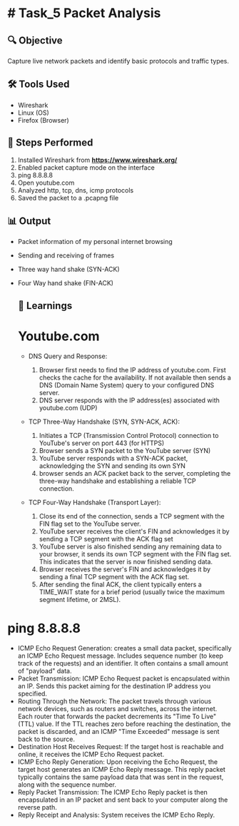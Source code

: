 # # Task_5 Packet Analysis

## 🔍 Objective
 Capture live network packets and identify basic protocols and traffic types.

## 🛠 Tools Used
- Wireshark
- Linux (OS)
- Firefox (Browser)

## 🧪 Steps Performed
1. Installed Wireshark from **https://www.wireshark.org/**
2. Enabled packet capture mode on the interface
3. ping 8.8.8.8
4. Open youtube.com
5. Analyzed http, tcp, dns, icmp protocols
6. Saved the packet to a .pcapng file

## 📊 Output
- Packet information of my personal internet browsing
- Sending and receiving of frames
- Three way hand shake (SYN-ACK)
- Four Way hand shake (FIN-ACK)

  ## 🧠 Learnings

  # Youtube.com
  - DNS Query and Response:
    1) Browser first needs to find the IP address of youtube.com. First checks the cache for the availability. If not available then sends a DNS (Domain Name System) query to your configured DNS server.
    2) DNS server responds with the IP address(es) associated with youtube.com (UDP)

  - TCP Three-Way Handshake (SYN, SYN-ACK, ACK):
    1) Initiates a TCP (Transmission Control Protocol) connection to YouTube's server on port 443 (for HTTPS) 
    2) Browser sends a SYN packet to the YouTube server (SYN)
    3) YouTube server responds with a SYN-ACK packet, acknowledging the SYN and sending its own SYN
    4) browser sends an ACK packet back to the server, completing the three-way handshake and establishing a reliable TCP connection.

  - TCP Four-Way Handshake (Transport Layer):
    1) Close its end of the connection, sends a TCP segment with the FIN flag set to the YouTube server.
    2) YouTube server receives the client's FIN and acknowledges it by sending a TCP segment with the ACK flag set
    3) YouTube server is also finished sending any remaining data to your browser, it sends its own TCP segment with the FIN flag set. This indicates that the server is now finished sending data.
    4) Browser receives the server's FIN and acknowledges it by sending a final TCP segment with the ACK flag set.
    5) After sending the final ACK, the client typically enters a TIME_WAIT state for a brief period (usually twice the maximum segment lifetime, or 2MSL).

 # ping 8.8.8.8
   - ICMP Echo Request Generation:
     creates a small data packet, specifically an ICMP Echo Request message. Includes sequence number (to keep track of the requests) and an identifier. It often contains a small amount of "payload" data.
   - Packet Transmission:
      ICMP Echo Request packet is encapsulated within an IP. Sends this packet aiming for the destination IP address you specified.
   - Routing Through the Network:
     The packet travels through various network devices, such as routers and switches, across the internet. Each router that forwards the packet decrements its "Time To Live" (TTL) value. If the TTL reaches zero       before reaching the destination, the packet is discarded, and an ICMP "Time Exceeded" message is sent back to the source.
   - Destination Host Receives Request:
     If the target host is reachable and online, it receives the ICMP Echo Request packet.
   - ICMP Echo Reply Generation:
     Upon receiving the Echo Request, the target host generates an ICMP Echo Reply message. This reply packet typically contains the same payload data that was sent in the request, along with the sequence number.
   - Reply Packet Transmission:
     The ICMP Echo Reply packet is then encapsulated in an IP packet and sent back to your computer along the reverse path.
   - Reply Receipt and Analysis:
     System receives the ICMP Echo Reply.









  
